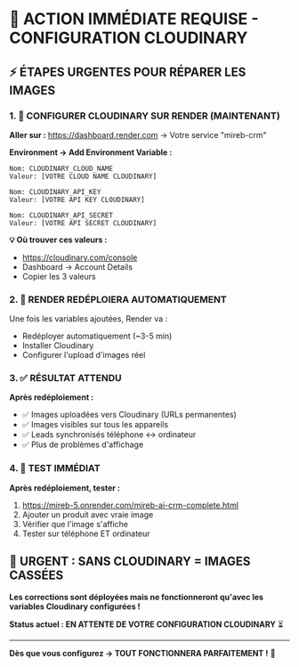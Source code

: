 # 🚨 ACTION IMMÉDIATE REQUISE - CONFIGURATION CLOUDINARY

## ⚡ ÉTAPES URGENTES POUR RÉPARER LES IMAGES

### 1. 🔑 CONFIGURER CLOUDINARY SUR RENDER (MAINTENANT)

**Aller sur :** https://dashboard.render.com → Votre service "mireb-crm"

**Environment → Add Environment Variable :**

```
Nom: CLOUDINARY_CLOUD_NAME
Valeur: [VOTRE CLOUD NAME CLOUDINARY]

Nom: CLOUDINARY_API_KEY  
Valeur: [VOTRE API KEY CLOUDINARY]

Nom: CLOUDINARY_API_SECRET
Valeur: [VOTRE API SECRET CLOUDINARY]
```

**💡 Où trouver ces valeurs :**
- https://cloudinary.com/console
- Dashboard → Account Details
- Copier les 3 valeurs

### 2. 🔄 RENDER REDÉPLOIERA AUTOMATIQUEMENT

Une fois les variables ajoutées, Render va :
- Redéployer automatiquement (~3-5 min)
- Installer Cloudinary 
- Configurer l'upload d'images réel

### 3. ✅ RÉSULTAT ATTENDU

**Après redéploiement :**
- ✅ Images uploadées vers Cloudinary (URLs permanentes)
- ✅ Images visibles sur tous les appareils
- ✅ Leads synchronisés téléphone ↔ ordinateur
- ✅ Plus de problèmes d'affichage

### 4. 🧪 TEST IMMÉDIAT

**Après redéploiement, tester :**
1. https://mireb-5.onrender.com/mireb-ai-crm-complete.html
2. Ajouter un produit avec vraie image
3. Vérifier que l'image s'affiche  
4. Tester sur téléphone ET ordinateur

## 🚨 URGENT : SANS CLOUDINARY = IMAGES CASSÉES

**Les corrections sont déployées mais ne fonctionneront qu'avec les variables Cloudinary configurées !**

**Status actuel : EN ATTENTE DE VOTRE CONFIGURATION CLOUDINARY** ⏳

---

**Dès que vous configurez → TOUT FONCTIONNERA PARFAITEMENT !** 🎉
